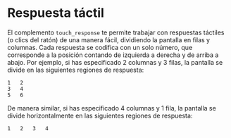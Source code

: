 # Respuesta táctil

El complemento `touch_response` te permite trabajar con respuestas táctiles (o clics del ratón) de una manera fácil, dividiendo la pantalla en filas y columnas. Cada respuesta se codifica con un solo número, que corresponde a la posición contando de izquierda a derecha y de arriba a abajo. Por ejemplo, si has especificado 2 columnas y 3 filas, la pantalla se divide en las siguientes regiones de respuesta:

	1	2
	3	4
	5	6

De manera similar, si has especificado 4 columnas y 1 fila, la pantalla se divide horizontalmente en las siguientes regiones de respuesta:

	1	2	3	4